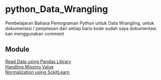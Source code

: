 # python_Data_Wrangling
Pembelajaran Bahasa Pemograman Python untuk Data Wrangling, untuk dokumentasi / penjelasan dari setiap baris kode sudah saya dokumentasi kan menggunakan comment

## Module
<a href = "https://github.com/renol767/python_Data_Wrangling/blob/master/readdatausingpandas.ipynb">Read Data using Pandas Library</a>
<br>
<a href = "https://github.com/renol767/python_Data_Wrangling/blob/master/handlingmissingvalue.ipynb">Handling Missing Value</a>
<br>
<a href = "https://github.com/renol767/python_Data_Wrangling/blob/master/normalizationusingsckitlearn.ipynb">Normalization using SckitLearn</a>
